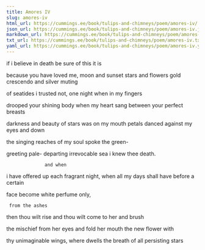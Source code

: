 ```yaml
---
title: Amores IV
slug: amores-iv
html_url: https://cummings.ee/book/tulips-and-chimneys/poem/amores-iv/
json_url: https://cummings.ee/book/tulips-and-chimneys/poem/amores-iv.json
markdown_url: https://cummings.ee/book/tulips-and-chimneys/poem/amores-iv.md
txt_url: https://cummings.ee/book/tulips-and-chimneys/poem/amores-iv.txt
yaml_url: https://cummings.ee/book/tulips-and-chimneys/poem/amores-iv.yaml
---
```


if i believe
in death be sure
of this
it is

because you have loved me,
moon and sunset
stars and flowers
gold crescendo and silver muting

of seatides
i trusted not,
one night
when in my fingers

drooped your shining body
when my heart
sang between your perfect
breasts

darkness and beauty of stars
was on my mouth petals danced
against my eyes
and down

the singing reaches of
my soul
spoke
the green-

greeting pale-
departing irrevocable
sea
i knew thee death.

                  and when

i have offered up each fragrant
night, when all my days
shall have before a certain

face become
white
perfume
only,

     from the ashes

then
thou wilt rise and thou
wilt come to her and brush

the mischief from her eyes and fold
her
mouth the new
flower with

thy unimaginable
wings, where dwells the breath
of all persisting stars
